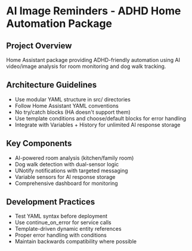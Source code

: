 # AI Image Reminders - ADHD Home Automation Package

## Project Overview
Home Assistant package providing ADHD-friendly automation using AI video/image analysis for room monitoring and dog walk tracking.

## Architecture Guidelines
- Use modular YAML structure in src/ directories
- Follow Home Assistant YAML conventions
- No try/catch blocks (HA doesn't support them)
- Use template conditions and choose/default blocks for error handling
- Integrate with Variables + History for unlimited AI response storage

## Key Components
- AI-powered room analysis (kitchen/family room)
- Dog walk detection with dual-sensor logic
- UNotify notifications with targeted messaging
- Variable sensors for AI response storage
- Comprehensive dashboard for monitoring

## Development Practices
- Test YAML syntax before deployment
- Use continue_on_error for service calls
- Template-driven dynamic entity references
- Proper error handling with conditions
- Maintain backwards compatibility where possible